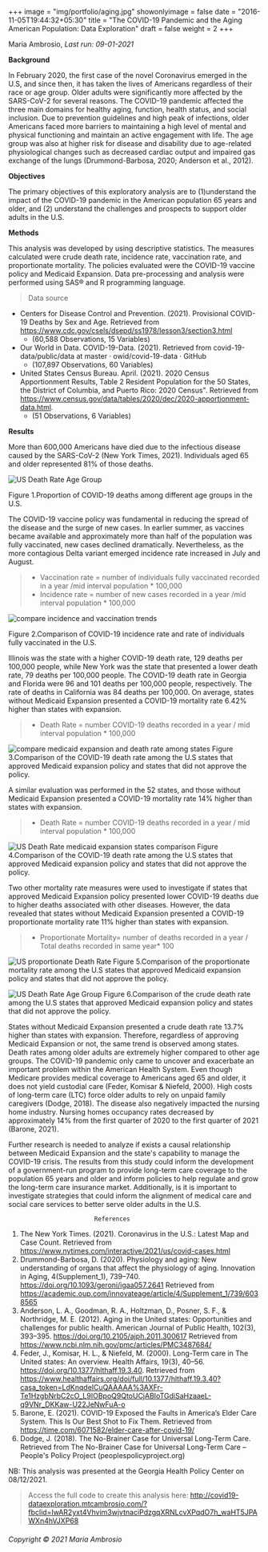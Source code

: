 +++
image = "img/portfolio/aging.jpg"
showonlyimage = false
date = "2016-11-05T19:44:32+05:30"
title = "The COVID-19 Pandemic and the Aging American Population: Data Exploration"
draft = false
weight = 2
+++

Maria Ambrosio, 
_Last run: 09-01-2021_

**Background**

In February 2020, the first case of the novel Coronavirus emerged in the U.S, and since then, it has taken the lives of Americans regardless of their race or age group. Older adults were significantly more affected by the SARS-CoV-2 for several reasons. The COVID-19 pandemic affected the three main domains for healthy aging, function, health status, and social inclusion. Due to prevention guidelines and high peak of infections, older Americans faced more barriers to maintaining a high level of mental and physical functioning and maintain an active engagement with life. The age group was also at higher risk for disease and disability due to age-related physiological changes such as decreased cardiac output and impaired gas exchange of the lungs (Drummond-Barbosa, 2020; Anderson et al., 2012).  

<!--more-->

**Objectives**

The primary objectives of this exploratory analysis are to (1)understand the impact of the COVID-19 pandemic in the American population 65 years and older, and (2) understand the challenges and prospects to support older adults in the U.S.

**Methods**

This analysis was developed by using descriptive statistics. The measures calculated were crude death rate, incidence rate, vaccination rate, and proportionate mortality. The policies evaluated were the COVID-19 vaccine policy and Medicaid Expansion. Data pre-processing and analysis were performed using SAS® and R programming language. 

>Data source 

* Centers for Disease Control and Prevention. (2021). Provisional COVID-19 Deaths by Sex and Age. Retrieved from https://www.cdc.gov/csels/dsepd/ss1978/lesson3/section3.html
  + (60,588 Observations, 15 Variables)
* Our World in Data. COVID-19-Data. (2021). Retrieved from covid-19-data/public/data at master · owid/covid-19-data · GitHub
  + (107,897 Observations, 60 Variables)
* United States Census Bureau. April. (2021). 2020 Census Apportionment Results, Table 2 Resident Population for the 50 States, the District of Columbia, and Puerto Rico: 2020 Census". Retrieved from https://www.census.gov/data/tables/2020/dec/2020-apportionment-data.html.
  + (51 Observations, 6 Variables)



**Results**

More than 600,000 Americans have died due to the infectious disease caused by the SARS-CoV-2 (New York Times, 2021). Individuals aged 65 and older represented 81% of those deaths. 

![US Death Rate Age Group][1]


Figure 1.Proportion of COVID-19 deaths among different age groups in the U.S.

The COVID-19 vaccine policy was fundamental in reducing the spread of the disease and the surge of new cases. In earlier summer, as vaccines became available and approximately more than half of the population was fully vaccinated, new cases declined dramatically. Nevertheless, as the more contagious Delta variant emerged incidence rate increased in July and August.  

> * Vaccination rate = number of individuals fully vaccinated recorded in a year /mid interval population * 100,000
> * Incidence rate = number of new cases recorded in a year /mid interval population * 100,000


![compare incidence and vaccination trends][2]

Figure 2.Comparison of COVID-19 incidence rate and rate of individuals fully vaccinated in the U.S.

<!--more-->

Illinois was the state with a higher COVID-19 death rate, 129 deaths per 100,000 people, while New York was the state that presented a lower death rate, 79 deaths per 100,000 people. The COVID-19 death rate in Georgia and Florida were 96 and 101 deaths per 100,000 people, respectively. The rate of deaths in California was 84 deaths per 100,000. On average, states without Medicaid Expansion presented a COVID-19 mortality rate 6.42% higher than states with expansion. 

> * Death Rate = number COVID-19 deaths recorded in a year / mid interval population * 100,000



![compare medicaid expansion and death rate among states][3]
Figure 3.Comparison of the COVID-19 death rate among the U.S states that approved Medicaid expansion policy and states that did not approve the policy.



<!--more-->


A similar evaluation was performed in the 52 states, and those without Medicaid Expansion presented a COVID-19 mortality rate 14% higher than states with expansion. 

> * Death Rate = number COVID-19 deaths recorded in a year / mid interval population * 100,000


![US Death Rate medicaid expansion states comparison][4]
Figure 4.Comparison of the COVID-19 death rate among the U.S states that approved Medicaid expansion policy and states that did not approve the policy.

<!--more-->

Two other mortality rate measures were used to investigate if states that approved Medicaid Expansion policy presented lower COVID-19 deaths due to higher deaths associated with other diseases. However, the data revealed that states without Medicaid Expansion presented a COVID-19 proportionate mortality rate 11% higher than states with expansion.

> * Proportionate Mortality= number of deaths recorded in a year  / Total deaths recorded in same year* 100

![US proportionate Death Rate][5]
Figure 5.Comparison of the proportionate mortality rate among the U.S states that approved Medicaid expansion policy and states that did not approve the policy.

<!--more-->


![US Death Rate Age Group][6]
Figure 6.Comparison of the crude death rate among the U.S states that approved Medicaid expansion policy and states that did not approve the policy.

States without Medicaid Expansion presented a crude death rate 13.7% higher than states with expansion. Therefore, regardless of approving Medicaid Expansion or not, the same trend is observed among states. Death rates among older adults are extremely higher compared to other age groups. The COVID-19 pandemic only came to uncover and exacerbate an important problem within the American Health System. Even though Medicare provides medical coverage to Americans aged 65 and older, it does not yield custodial care (Feder, Komisar & Niefeld, 2000). High costs of long-term care (LTC) force older adults to rely on unpaid family caregivers (Dodge, 2018). The disease also negatively impacted the nursing home industry. Nursing homes occupancy rates decreased by approximately 14% from the first quarter of 2020 to the first quarter of 2021 (Barone, 2021). 

Further research is needed to analyze if exists a causal relationship between Medicaid Expansion and the state's capability to manage the COVID-19 crisis. The results from this study could inform the development of a government-run program to provide long-term care coverage to the population 65 years and older and inform policies to help regulate and grow the long-term care insurance market. Additionally, is it is important to investigate strategies that could inform the alignment of medical care and social care services to better serve older adults in the U.S.



                            References

1. The New York Times. (2021). Coronavirus in the U.S.: Latest Map and Case Count. Retrieved from https://www.nytimes.com/interactive/2021/us/covid-cases.html
2. Drummond-Barbosa, D. (2020). Physiology and aging: New understanding of organs that affect the physiology of aging. Innovation in Aging, 4(Supplement_1), 739–740. https://doi.org/10.1093/geroni/igaa057.2641 Retrieved from https://academic.oup.com/innovateage/article/4/Supplement_1/739/6038565
3. Anderson, L. A., Goodman, R. A., Holtzman, D., Posner, S. F., & Northridge, M. E. (2012). Aging in the United states: Opportunities and challenges for public health. American Journal of Public Health, 102(3), 393–395. https://doi.org/10.2105/ajph.2011.300617 
Retrieved from https://www.ncbi.nlm.nih.gov/pmc/articles/PMC3487684/
4. Feder, J., Komisar, H. L., & Niefeld, M. (2000). Long-Term care in The United states: An overview. Health Affairs, 19(3), 40–56. https://doi.org/10.1377/hlthaff.19.3.40. Retrieved from
https://www.healthaffairs.org/doi/full/10.1377/hlthaff.19.3.40?casa_token=LdKnqdeICuQAAAAA%3AXFr-Te1HzgbNrbC2cO_L9IOBpoQ9QtoUCjABIoTGdiSaHzaaeL-q9VNr_DKKaw-U22JeNwFuA-o
5. Barone, E. (2021). COVID-19 Exposed the Faults in America’s Elder Care System. This Is Our Best Shot to Fix Them. Retrieved from https://time.com/6071582/elder-care-after-covid-19/
6. Dodge, J. (2018). The No-Brainer Case for Universal Long-Term Care. Retrieved from The No-Brainer Case for Universal Long-Term Care – People's Policy Project (peoplespolicyproject.org)

NB: This analysis was presented at the Georgia Health Policy Center on 08/12/2021.

>Access the full code to create this analysis here: http://covid19-dataexploration.mtcambrosio.com/?fbclid=IwAR2yxt4Vhvim3wjvtnaciPdzgqXRNLcvXPqdO7h_waHT5JPAWXn4hVJXP68

###### Copyright © 2021 Maria Ambrosio 

[1]: /img/deathage.png


[2]: /img/vaccine.png

[3]: /img/statedeathrate.png

[4]: /img/avgcovidmedicaid.png

[5]: /img/propormedicaid.png

[6]: /img/crudedeath.png
